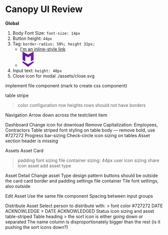 # Canopy UI Review

**Global**

  1. Body Font Size: `font-size: 14px`
  2. Button height: `44px`
  3. Tag: `border-radius: 50%; height 32px;`
     *  [I'm an inline-style link](https://www.google.com)
     *  ![alt text](https://github.com/adam-p/markdown-here/raw/master/src/common/images/icon48.png "Logo Title Text 1")
  5. Input text: `height: 40px`
  6. Close icon for modal ./assets/close.svg


implement file component (mark to create css component)

table stripe 
>color configuration
>row heights
> rows should not have borders

Navigation
Arrow down across the testclient item 

Dashboard
Change icon for download
Remove Capitalization: Employees, Contractors
Table striped
font styling on table body — remove bold, use #727272
Progress bar-sizing
Check-circle icon sizing on tables
Asset section header is missing

Assets
Asset Card
> padding
> font sizing
> file container sizing: 44px
> user icon sizing
> share icon asset
> add asset type

Asset Detail
Change asset Type design pattern
buttons should be outside the card
card border and padding settings
file container
Tile font settings, also outside

Edit Asset
Use the same file component
Spacing between input groups

Distribute Asset
Select person to distribute with: > font color #727272
DATE ACKNOWLEDGE > DATE ACKNOWLEDGED
Status icon sizing and asset
table-striped
Table heading > the sort icon is either going down or separated
The name column is disproportionately bigger than the rest (is it pushing the sort icons down?)


